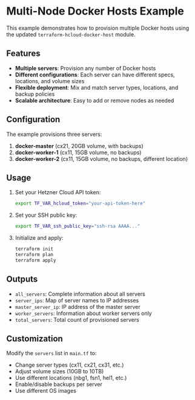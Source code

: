 # Multi-Node Docker Hosts Example

This example demonstrates how to provision multiple Docker hosts using the updated `terraform-hcloud-docker-host` module.

## Features

- **Multiple servers**: Provision any number of Docker hosts
- **Different configurations**: Each server can have different specs, locations, and volume sizes
- **Flexible deployment**: Mix and match server types, locations, and backup policies
- **Scalable architecture**: Easy to add or remove nodes as needed

## Configuration

The example provisions three servers:

1. **docker-master** (cx21, 20GB volume, with backups)
2. **docker-worker-1** (cx11, 15GB volume, no backups)
3. **docker-worker-2** (cx11, 15GB volume, no backups, different location)

## Usage

1. Set your Hetzner Cloud API token:

   ```bash
   export TF_VAR_hcloud_token="your-api-token-here"
   ```

2. Set your SSH public key:

   ```bash
   export TF_VAR_ssh_public_key="ssh-rsa AAAA..."
   ```

3. Initialize and apply:
   ```bash
   terraform init
   terraform plan
   terraform apply
   ```

## Outputs

- `all_servers`: Complete information about all servers
- `server_ips`: Map of server names to IP addresses
- `master_server_ip`: IP address of the master server
- `worker_servers`: Information about worker servers only
- `total_servers`: Total count of provisioned servers

## Customization

Modify the `servers` list in `main.tf` to:

- Change server types (cx11, cx21, cx31, etc.)
- Adjust volume sizes (10GB to 10TB)
- Use different locations (nbg1, fsn1, hel1, etc.)
- Enable/disable backups per server
- Use different OS images
